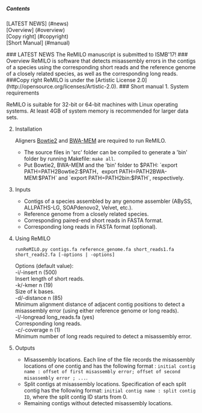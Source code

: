 ##### Contents
[LATEST NEWS] (#news)  
[Overview] (#overview)  
[Copy right] (#copyright)  
[Short Manual] (#manual)  

<a name="news"/>
### LATEST NEWS
The ReMILO manuscript is submitted to ISMB'17! 

<a name="overview"/>
### Overview
ReMILO is software that detects misassembly errors in the contigs of a species  using  the corresponding short reads and the reference genome of a closely related species, as well as the corresponding long reads.

<a name="copyright"/>
###Copy right
ReMILO is under the [Artistic License 2.0](http://opensource.org/licenses/Artistic-2.0).

<a name="manual"/>
### Short manual
1. System requirements

   ReMILO is suitable for 32-bit or 64-bit machines with Linux operating systems. At least 4GB of system memory is recommended for larger data sets.

2. Installation

   Aligners [Bowtie2](http://bowtie-bio.sourceforge.net/bowtie2/index.shtml) and [BWA-MEM](http://bio-bwa.sourceforge.net/) are required to run ReMILO.  
   * The source files in 'src' folder can be compiled to generate a 'bin' folder by running Makefile: `make all`. 
   * Put Bowtie2, BWA-MEM and the 'bin' folder to $PATH: `export PATH=PATH2Bowtie2:$PATH`, `export PATH=PATH2BWA-MEM:$PATH` and `export PATH=PATH2bin:$PATH`, respectively.  


3. Inputs
   * Contigs of a species assembled by any genome assembler (ABySS, ALLPATHS-LG, SOAPdenovo2, Velvet, etc.).
   * Reference genome from a closely related species.
   * Corresponding paired-end short reads in FASTA format.
   * Corresponding long reads in FASTA format (optional).

4. Using ReMILO

   ```
   runReMILO.py contigs.fa reference_genome.fa short_reads1.fa short_reads2.fa [-options | -options]
   ```

   Options (default value):  
   -i/-insert n (500)  
   Insert length of short reads.  
   -k/-kmer n (19)  
   Size of k bases.  
   -d/-distance n (85)  
   Minimum alignment distance of adjacent contig positions to detect a misassembly error (using either reference genome or long reads).  
   -l/-longread long_reads.fa (yes)  
   Corresponding long reads.  
   -c/-coverage n (1)  
   Minimum number of long reads required to detect a misassembly error.

5. Outputs
   * Misassembly locations. Each line of the file records the misassembly locations of one contig and has the following format : `initial contig name : offset of first misassembly error; offset of second misassembly error ; ...`.
   * Split contigs at misassembly locations. Specification of each split contig has the following format: `initial contig name : split contig ID`, where the split contig ID starts from 0.
   * Remaining contigs without detected misassembly locations. 
